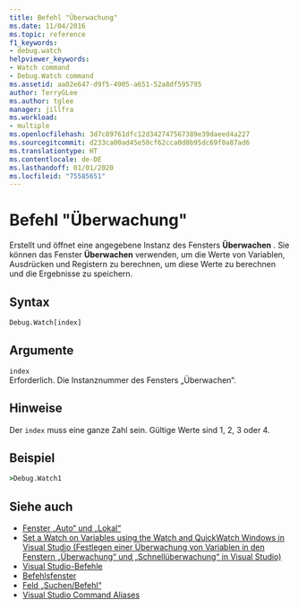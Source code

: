 ```yaml
---
title: Befehl "Überwachung"
ms.date: 11/04/2016
ms.topic: reference
f1_keywords:
- debug.watch
helpviewer_keywords:
- Watch command
- Debug.Watch command
ms.assetid: aa02e647-d9f5-4905-a651-52a8df595795
author: TerryGLee
ms.author: tglee
manager: jillfra
ms.workload:
- multiple
ms.openlocfilehash: 3d7c89761dfc12d342747567389e39daeed4a227
ms.sourcegitcommit: d233ca00ad45e50cf62cca0d0b95dc69f0a87ad6
ms.translationtype: HT
ms.contentlocale: de-DE
ms.lasthandoff: 01/01/2020
ms.locfileid: "75585651"
---
```

# <a name="watch-command"></a>Befehl "Überwachung"
Erstellt und öffnet eine angegebene Instanz des Fensters **Überwachen** . Sie können das Fenster **Überwachen** verwenden, um die Werte von Variablen, Ausdrücken und Registern zu berechnen, um diese Werte zu berechnen und die Ergebnisse zu speichern.

## <a name="syntax"></a>Syntax

```cmd
Debug.Watch[index]
```

## <a name="arguments"></a>Argumente

`index`\
Erforderlich. Die Instanznummer des Fensters „Überwachen“.

## <a name="remarks"></a>Hinweise

Der `index` muss eine ganze Zahl sein. Gültige Werte sind 1, 2, 3 oder 4.

## <a name="example"></a>Beispiel

```cmd
>Debug.Watch1
```

## <a name="see-also"></a>Siehe auch

- [Fenster „Auto“ und „Lokal“](../../debugger/autos-and-locals-windows.md)
- [Set a Watch on Variables using the Watch and QuickWatch Windows in Visual Studio (Festlegen einer Überwachung von Variablen in den Fenstern „Überwachung“ und „Schnellüberwachung“ in Visual Studio)](../../debugger/watch-and-quickwatch-windows.md)
- [Visual Studio-Befehle](../../ide/reference/visual-studio-commands.md)
- [Befehlsfenster](../../ide/reference/command-window.md)
- [Feld „Suchen/Befehl“](../../ide/find-command-box.md)
- [Visual Studio Command Aliases](../../ide/reference/visual-studio-command-aliases.md)
